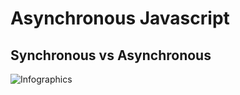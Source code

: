 # Asynchronous Javascript

## Synchronous vs Asynchronous

![Infographics](https://cdn.rawgit.com/fjcalzado/Asynchronous-Javascript/master/src/infographics/Sync_vs_Async.svg)
